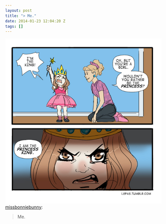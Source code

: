 ```yaml
---
layout: post
title: "> Me."
date: 2014-01-23 12:04:20 Z
tags: []
---
```

![](/media/2014/01/74270876371.jpg)
[missbonniebunny](http://missbonniebunny.tumblr.com/post/74222010700/me):

> Me.
